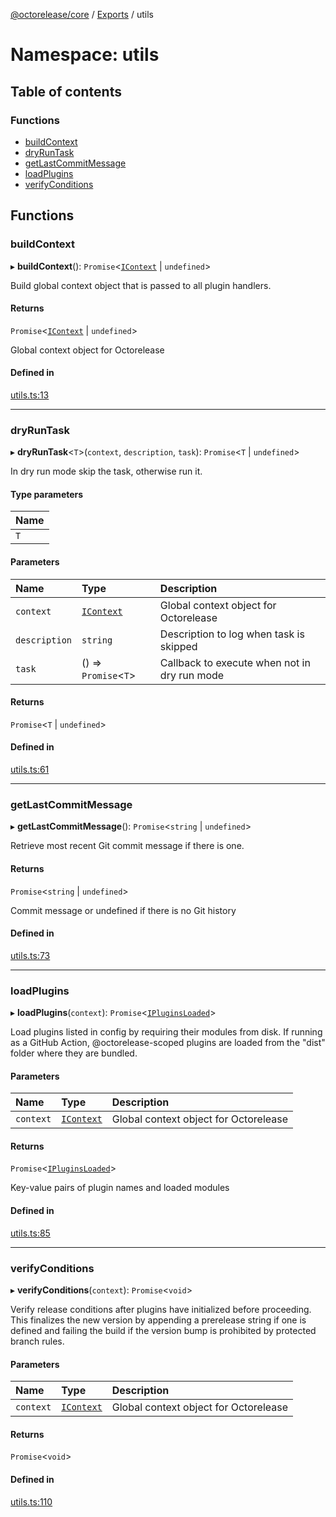 [@octorelease/core](../README.md) / [Exports](../modules.md) / utils

# Namespace: utils

## Table of contents

### Functions

- [buildContext](utils.md#buildcontext)
- [dryRunTask](utils.md#dryruntask)
- [getLastCommitMessage](utils.md#getlastcommitmessage)
- [loadPlugins](utils.md#loadplugins)
- [verifyConditions](utils.md#verifyconditions)

## Functions

### buildContext

▸ **buildContext**(): `Promise`<[`IContext`](../interfaces/IContext.md) \| `undefined`\>

Build global context object that is passed to all plugin handlers.

#### Returns

`Promise`<[`IContext`](../interfaces/IContext.md) \| `undefined`\>

Global context object for Octorelease

#### Defined in

[utils.ts:13](https://github.com/t1m0thyj/octorelease/blob/efbfdf0/packages/core/src/utils.ts#L13)

___

### dryRunTask

▸ **dryRunTask**<`T`\>(`context`, `description`, `task`): `Promise`<`T` \| `undefined`\>

In dry run mode skip the task, otherwise run it.

#### Type parameters

| Name |
| :------ |
| `T` |

#### Parameters

| Name | Type | Description |
| :------ | :------ | :------ |
| `context` | [`IContext`](../interfaces/IContext.md) | Global context object for Octorelease |
| `description` | `string` | Description to log when task is skipped |
| `task` | () => `Promise`<`T`\> | Callback to execute when not in dry run mode |

#### Returns

`Promise`<`T` \| `undefined`\>

#### Defined in

[utils.ts:61](https://github.com/t1m0thyj/octorelease/blob/efbfdf0/packages/core/src/utils.ts#L61)

___

### getLastCommitMessage

▸ **getLastCommitMessage**(): `Promise`<`string` \| `undefined`\>

Retrieve most recent Git commit message if there is one.

#### Returns

`Promise`<`string` \| `undefined`\>

Commit message or undefined if there is no Git history

#### Defined in

[utils.ts:73](https://github.com/t1m0thyj/octorelease/blob/efbfdf0/packages/core/src/utils.ts#L73)

___

### loadPlugins

▸ **loadPlugins**(`context`): `Promise`<[`IPluginsLoaded`](../interfaces/IPluginsLoaded.md)\>

Load plugins listed in config by requiring their modules from disk.
If running as a GitHub Action, @octorelease-scoped plugins are loaded from
the "dist" folder where they are bundled.

#### Parameters

| Name | Type | Description |
| :------ | :------ | :------ |
| `context` | [`IContext`](../interfaces/IContext.md) | Global context object for Octorelease |

#### Returns

`Promise`<[`IPluginsLoaded`](../interfaces/IPluginsLoaded.md)\>

Key-value pairs of plugin names and loaded modules

#### Defined in

[utils.ts:85](https://github.com/t1m0thyj/octorelease/blob/efbfdf0/packages/core/src/utils.ts#L85)

___

### verifyConditions

▸ **verifyConditions**(`context`): `Promise`<`void`\>

Verify release conditions after plugins have initialized before proceeding.
This finalizes the new version by appending a prerelease string if one is
defined and failing the build if the version bump is prohibited by protected
branch rules.

#### Parameters

| Name | Type | Description |
| :------ | :------ | :------ |
| `context` | [`IContext`](../interfaces/IContext.md) | Global context object for Octorelease |

#### Returns

`Promise`<`void`\>

#### Defined in

[utils.ts:110](https://github.com/t1m0thyj/octorelease/blob/efbfdf0/packages/core/src/utils.ts#L110)
